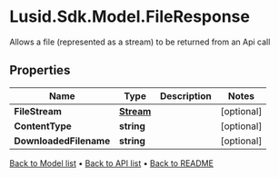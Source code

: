 # Lusid.Sdk.Model.FileResponse
Allows a file (represented as a stream) to be returned from an Api call

## Properties

Name | Type | Description | Notes
------------ | ------------- | ------------- | -------------
**FileStream** | [**Stream**](Stream.md) |  | [optional] 
**ContentType** | **string** |  | [optional] 
**DownloadedFilename** | **string** |  | [optional] 

[Back to Model list](../README.md#documentation-for-models) &#8226; [Back to API list](../README.md#documentation-for-api-endpoints) &#8226; [Back to README](../README.md)

